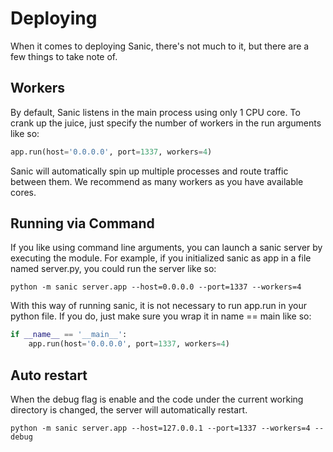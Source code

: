 # Deploying

When it comes to deploying Sanic, there's not much to it, but there are
a few things to take note of.

## Workers

By default, Sanic listens in the main process using only 1 CPU core.
To crank up the juice, just specify the number of workers in the run
arguments like so:

```python
app.run(host='0.0.0.0', port=1337, workers=4)
```

Sanic will automatically spin up multiple processes and route
traffic between them.  We recommend as many workers as you have
available cores.

## Running via Command

If you like using command line arguments, you can launch a sanic server
by executing the module.  For example, if you initialized sanic as
app in a file named server.py, you could run the server like so:

`python -m sanic server.app --host=0.0.0.0 --port=1337 --workers=4`

With this way of running sanic, it is not necessary to run app.run in
your python file.  If you do, just make sure you wrap it in name == main
like so:

```python
if __name__ == '__main__':
    app.run(host='0.0.0.0', port=1337, workers=4)
```

## Auto restart

When the debug flag is enable and the code under the current working directory
is changed, the server will automatically restart.

`python -m sanic server.app --host=127.0.0.1 --port=1337 --workers=4 --debug`
